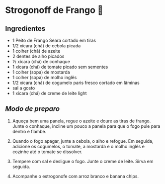 # Strogonoff de Frango :chicken:

## Ingredientes

- 1 Peito de Frango Seara cortado em tiras
- 1/2 xícara (chá) de cebola picada
- 1 colher (chá) de azeite
- 2 dentes de alho picados
- ½ xícara (chá) de conhaque
- 1 xícara (chá) de tomate picado sem sementes
- 1 colher (sopa) de mostarda
- 1 colher (sopa) de molho inglês
- 1/2 xícara (chá) de cogumelo paris fresco cortado em lâminas
- sal a gosto
- 1 xícara (chá) de creme de leite light

## _Modo de preparo_

1. Aqueça bem uma panela, regue o azeite e doure as tiras de frango.  Junte o conhaque, incline um pouco a panela para que o fogo pule para  dentro e flambe.

   

2. Quando o fogo apagar, junte a cebola, o alho e refogue. Em seguida,  adicione os cogumelos, o tomate, a mostarda e o molho inglês e cozinhe  até o tomate se dissolver.

   

3. Tempere com sal e desligue o fogo. Junte o creme de leite. Sirva em seguida.

   

4. Acompanhe o estrogonofe com arroz branco e banana chips.

